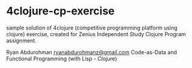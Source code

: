 # 4clojure-cp-exercise
sample solution of 4clojure (competitive programming platform using clojure) exercise, created for Zenius Independent Study Clojure Program assignment.

Ryan Abdurohman
ryanabdurohmanz@gmail.com
Code-as-Data and Functional Programming (with Lisp - Clojure)
